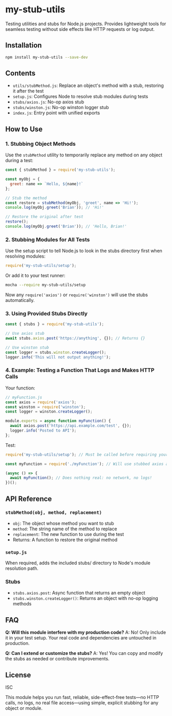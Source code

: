 
# my-stub-utils

Testing utilities and stubs for Node.js projects. Provides lightweight tools for seamless testing without side effects like HTTP requests or log output.

## Installation

```bash
npm install my-stub-utils --save-dev
```

## Contents

- `utils/stubMethod.js`: Replace an object's method with a stub, restoring it after the test
- `setup.js`: Configures Node to resolve stub modules during tests
- `stubs/axios.js`: No-op axios stub
- `stubs/winston.js`: No-op winston logger stub
- `index.js`: Entry point with unified exports

## How to Use

### 1. Stubbing Object Methods

Use the `stubMethod` utility to temporarily replace any method on any object during a test:

```javascript
const { stubMethod } = require('my-stub-utils');

const myObj = {
  greet: name => `Hello, ${name}!`
};

// Stub the method
const restore = stubMethod(myObj, 'greet', name => 'Hi!');
console.log(myObj.greet('Brian')); // 'Hi!'

// Restore the original after test
restore();
console.log(myObj.greet('Brian')); // 'Hello, Brian!'
```

### 2. Stubbing Modules for All Tests

Use the setup script to tell Node.js to look in the stubs directory first when resolving modules:

```javascript
require('my-stub-utils/setup');
```

Or add it to your test runner:

```bash
mocha --require my-stub-utils/setup
```

Now any `require('axios')` or `require('winston')` will use the stubs automatically.

### 3. Using Provided Stubs Directly

```javascript
const { stubs } = require('my-stub-utils');

// Use axios stub
await stubs.axios.post('https://anything', {}); // Returns {}

// Use winston stub
const logger = stubs.winston.createLogger();
logger.info('This will not output anything!');
```

### 4. Example: Testing a Function That Logs and Makes HTTP Calls

Your function:
```javascript
// myFunction.js
const axios = require('axios');
const winston = require('winston');
const logger = winston.createLogger();

module.exports = async function myFunction() {
  await axios.post('https://api.example.com/test', {});
  logger.info('Posted to API');
};
```

Test:
```javascript
require('my-stub-utils/setup'); // Must be called before requiring your module

const myFunction = require('./myFunction'); // Will use stubbed axios and winston

(async () => {
  await myFunction(); // Does nothing real: no network, no logs!
})();
```

## API Reference

### `stubMethod(obj, method, replacement)`

- `obj`: The object whose method you want to stub
- `method`: The string name of the method to replace
- `replacement`: The new function to use during the test
- Returns: A function to restore the original method

### `setup.js`

When required, adds the included stubs/ directory to Node's module resolution path.

### Stubs

- `stubs.axios.post`: Async function that returns an empty object
- `stubs.winston.createLogger()`: Returns an object with no-op logging methods

## FAQ

**Q: Will this module interfere with my production code?**
A: No! Only include it in your test setup. Your real code and dependencies are untouched in production.

**Q: Can I extend or customize the stubs?**
A: Yes! You can copy and modify the stubs as needed or contribute improvements.

## License

ISC

This module helps you run fast, reliable, side-effect-free tests—no HTTP calls, no logs, no real file access—using simple, explicit stubbing for any object or module.
